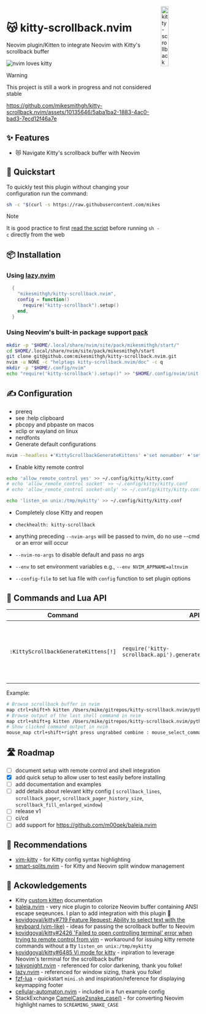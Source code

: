 <img src="https://github.com/mikesmithgh/kitty-scrollback.nvim/assets/10135646/a7357844-e0e4-4053-8c77-6d129528504f" alt="kitty-scrollback" style="width: 20%" align="right" />

# 😽 kitty-scrollback.nvim
Neovim plugin/Kitten to integrate Neovim with Kitty's scrollback buffer

![nvim loves kitty](https://img.shields.io/static/v1?style=fl&label=%E2%9D%A4%EF%B8%8F&message=%F0%9F%90%B1&logo=neovim&labelColor=282828&logoColor=8faa80&color=282828)
> [!WARNING]  
> This project is still a work in progress and not considered stable

https://github.com/mikesmithgh/kitty-scrollback.nvim/assets/10135646/5aba1ba2-1883-4ac0-bad3-7ecd12f46a7e

## ✨ Features
- 😻 Navigate Kitty's scrollback buffer with Neovim

## 🏃 Quickstart

To quickly test this plugin without changing your configuration run the command:
```sh
sh -c "$(curl -s https://raw.githubusercontent.com/mikesmithgh/kitty-scrollback.nvim/main/scripts/mini.sh)"
```
> [!NOTE]  
> It is good practice to first
> [read the script](https://github.com/mikesmithgh/kitty-scrollback.nvim/blob/main/scripts/mini.sh)
> before running `sh -c` directly from the web

## 📦 Installation

### Using [lazy.nvim](https://github.com/folke/lazy.nvim)
```lua
  {
    "mikesmithgh/kitty-scrollback.nvim",
    config = function()
      require("kitty-scrollback").setup()
    end,
  }
```

### Using Neovim's built-in package support [pack](https://neovim.io/doc/user/usr_05.html#05.4)
```bash
mkdir -p "$HOME/.local/share/nvim/site/pack/mikesmithgh/start/"
cd $HOME/.local/share/nvim/site/pack/mikesmithgh/start
git clone git@github.com:mikesmithgh/kitty-scrollback.nvim.git
nvim -u NONE -c "helptags kitty-scrollback.nvim/doc" -c q
mkdir -p "$HOME/.config/nvim"
echo "require('kitty-scrollback').setup()" >> "$HOME/.config/nvim/init.lua"
```

## ✍️ Configuration
  - prereq
  - see :help clipboard
  - pbcopy and pbpaste on macos
  - xclip or wayland on linux
  - nerdfonts
- Generate default configurations
```sh
nvim --headless +'KittyScrollbackGenerateKittens' +'set nonumber' +'set norelativenumber' +'%print' +'quit!' 2>&1 | head -6 >> ~/.config/kitty/kitty.conf
```
- Enable kitty remote control
```sh
echo 'allow_remote_control yes' >> ~/.config/kitty/kitty.conf
# echo 'allow_remote_control socket' >> ~/.config/kitty/kitty.conf 
# echo 'allow_remote_control socket-only' >> ~/.config/kitty/kitty.conf  # preferred if this is only app using remote command

echo 'listen_on unix:/tmp/mykitty' >> ~/.config/kitty/kitty.conf
```
- Completely close Kitty and reopen
- `checkhealth: kitty-scrollback`


- anything preceding `--nvim-args` will be passed to nvim, do no use --cmd or an error will occur
- `--nvim-no-args` to disable default and pass no args
- `--env` to set environment variables e.g., `--env NVIM_APPNAME=altnvim`
- `--config-file` to set lua file with `config` function to set plugin options

## 🫡 Commands and Lua API
| Command                              | API                                                              | Description                                                             |
| ------------------------------------ | ---------------------------------------------------------------- | ----------------------------------------------------------------------- |
| `:KittyScrollbackGenerateKittens[!]` | `require('kitty-scrollback.api').generate_kittens(boolean\|nil)` | Generate Kitten commands used as reference for configuring `kitty.conf` |                                                                                           

Example:
```sh
# Browse scrollback buffer in nvim
map ctrl+shift+h kitten /Users/mike/gitrepos/kitty-scrollback.nvim/python/kitty_scrollback_nvim.py
# Browse output of the last shell command in nvim
map ctrl+shift+g kitten /Users/mike/gitrepos/kitty-scrollback.nvim/python/kitty_scrollback_nvim.py --config-file /Users/mike/gitrepos/kitty-scrollback.nvim/lua/kitty-scrollback/configs/get_text_last_cmd_output.lua
# Show clicked command output in nvim
mouse_map ctrl+shift+right press ungrabbed combine : mouse_select_command_output : kitten /Users/mike/gitrepos/kitty-scrollback.nvim/python/kitty_scrollback_nvim.py --config-file /Users/mike/gitrepos/kitty-scrollback.nvim/lua/kitty-scrollback/configs/last_visited_cmd_output.lua
```

## 🛣️ Roadmap
- [ ] document setup with remote control and shell integration
- [x] add quick setup to allow user to test easily before installing
- [ ] add documentation and examples
- [ ] add details about relevant kitty config ( `scrollback_lines`, `scrollback_pager`, `scrollback_pager_history_size`, `scrollback_fill_enlarged_window`)
- [ ] release v1
- [ ] ci/cd
- [ ] add support for https://github.com/m00qek/baleia.nvim

## 👏 Recommendations
- [vim-kitty](https://github.com/fladson/vim-kitty) - for Kitty config syntax highlighting
- [smart-splits.nvim](https://github.com/mrjones2014/smart-splits.nvim) - for Kitty and Neovim split window management 

## 🤝 Ackowledgements
- Kitty [custom kitten](https://sw.kovidgoyal.net/kitty/kittens/custom/) documentation
- [baleia.nvim](https://github.com/m00qek/baleia.nvim) - very nice plugin to colorize Neovim buffer containing ANSI escape seqeunces. I plan to add integration with this plugin 🤝
- [kovidgoyal/kitty#719 Feature Request: Ability to select text with the keyboard (vim-like)](https://github.com/kovidgoyal/kitty/issues/719) - ideas for passing the scrollback buffer to Neovim
- [kovidgoyal/kitty#2426 'Failed to open controlling terminal' error when trying to remote control from vim](https://github.com/kovidgoyal/kitty/issues/2426) - workaround for issuing kitty remote commands without a tty `listen_on unix:/tmp/mykitty`
- [kovidgoyal/kitty#6485 Vi mode for kitty](https://github.com/kovidgoyal/kitty/discussions/6485) - inpiration to leverage Neovim's terminal for the scrollback buffer
- [tokyonight.nvim](https://github.com/folke/tokyonight.nvim) - referenced for color darkening, thank you folke!
- [lazy.nvim](https://github.com/folke/lazy.nvim) - referenced for window sizing, thank you folke!
- [fzf-lua](https://github.com/ibhagwan/fzf-lua) - quickstart `mini.sh` and inspiration/reference for displaying keymapping footer
- [cellular-automaton.nvim](https://github.com/Eandrju/cellular-automaton.nvim) - included in a fun example config
- StackExchange [CamelCase2snake_case()](https://codegolf.stackexchange.com/a/177958/119424) - for converting Neovim highlight names to `SCREAMING_SNAKE_CASE`
